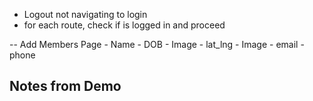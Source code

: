 - Logout not navigating to login
- for each route, check if is logged in and proceed


-- Add Members Page
    - Name
    - DOB
    - Image
    - lat_lng
    - Image
    - email
    - phone

Notes from Demo
- 
